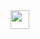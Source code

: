 <!-- <img src="https://github.com/Yogesh-nin/Yogesh-nin/blob/bad4c24031941cd730eff5bf7f5b031c4cdb5d6c/name_header.png" alt="Header image"> -->
<img src="https://github.com/Yogesh-nin/Yogesh-nin/blob/66572d26d2db7c7a7892fca0ccfc9fa49d6b0fc4/header_vdo.gif" width=30px>
<!--
**Yogesh-nin/Yogesh-nin** is a ✨ _special_ ✨ repository because its `README.md` (this file) appears on your GitHub profile.

Here are some ideas to get you started:

- 🔭 I’m currently working on ...
- 🌱 I’m currently learning ...
- 👯 I’m looking to collaborate on ...
- 🤔 I’m looking for help with ...
- 💬 Ask me about ...
- 📫 How to reach me: ...
- 😄 Pronouns: ...
- ⚡ Fun fact: ...
-->
